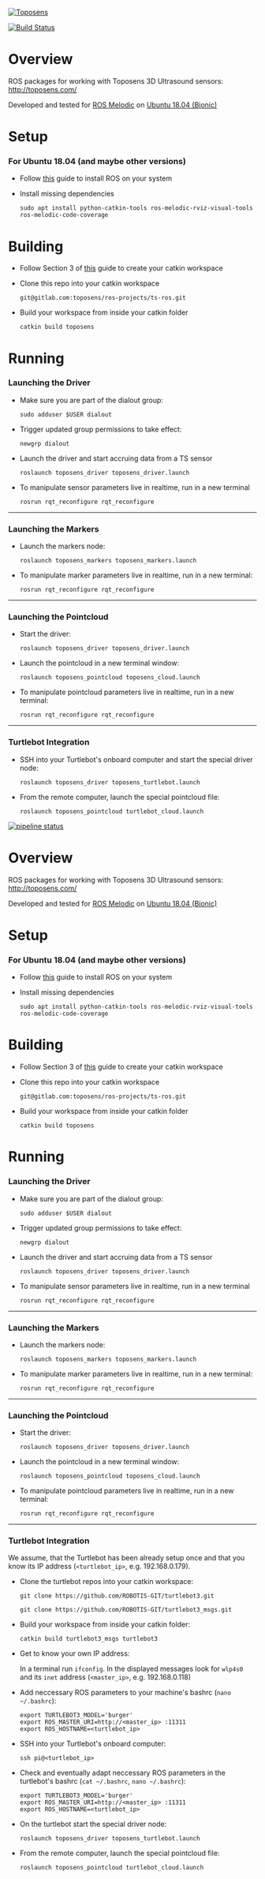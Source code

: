 [![Toposens](https://toposens.com/wp-content/themes/toposens/assets/img/logo2.png)](https://toposens.com)

[![Build Status](https://travis-ci.org/toposens/ts-ros.svg?branch=travis_ci)](https://travis-ci.org/toposens/ts-ros)


# Overview

ROS packages for working with Toposens 3D Ultrasound sensors: http://toposens.com/

Developed and tested for [ROS Melodic](http://wiki.ros.org/melodic) on [Ubuntu 18.04 (Bionic)](http://releases.ubuntu.com/18.04/)


# Setup

### For Ubuntu 18.04 (and maybe other versions)

 *  Follow [this](http://wiki.ros.org/melodic/Installation/Ubuntu) guide to install ROS on your system
 
 *  Install missing dependencies
    
    `sudo apt install python-catkin-tools ros-melodic-rviz-visual-tools ros-melodic-code-coverage`


# Building

 *  Follow Section 3 of [this](http://wiki.ros.org/ROS/Tutorials/InstallingandConfiguringROSEnvironment) guide to create your catkin workspace

 *  Clone this repo into your catkin workspace
    
    `git@gitlab.com:toposens/ros-projects/ts-ros.git`

 *  Build your workspace from inside your catkin folder

    `catkin build toposens`


# Running

### Launching the Driver

 *  Make sure you are part of the dialout group:
 
    `sudo adduser $USER dialout`
 
 *  Trigger updated group permissions to take effect:

    `newgrp dialout`

 *  Launch the driver and start accruing data from a TS sensor
 
    `roslaunch toposens_driver toposens_driver.launch`
 
 *  To manipulate sensor parameters live in realtime, run in a new terminal

    `rosrun rqt_reconfigure rqt_reconfigure`
 
---
### Launching the Markers

 *  Launch the markers node:
 
    `roslaunch toposens_markers toposens_markers.launch`
 
 *  To manipulate marker parameters live in realtime, run in a new terminal:

    `rosrun rqt_reconfigure rqt_reconfigure`
 
---
### Launching the Pointcloud
 
 *  Start the driver:

    `roslaunch toposens_driver toposens_driver.launch`
 
 *  Launch the pointcloud in a new terminal window:

    `roslaunch toposens_pointcloud toposens_cloud.launch`

 *  To manipulate pointcloud parameters live in realtime, run in a new terminal:
 
    `rosrun rqt_reconfigure rqt_reconfigure`

---
### Turtlebot Integration

 *  SSH into your Turtlebot's onboard computer and start the special driver node:

    `roslaunch toposens_driver toposens_turtlebot.launch`
 
 *  From the remote computer, launch the special pointcloud file:

    `roslaunch toposens_pointcloud turtlebot_cloud.launch`

[![pipeline status](https://gitlab.com/toposens/ros-projects/ts-ros/badges/master/pipeline.svg)](https://gitlab.com/toposens/ros-projects/ts-ros/commits/master)


# Overview

ROS packages for working with Toposens 3D Ultrasound sensors: http://toposens.com/

Developed and tested for [ROS Melodic](http://wiki.ros.org/melodic) on [Ubuntu 18.04 (Bionic)](http://releases.ubuntu.com/18.04/)


# Setup

### For Ubuntu 18.04 (and maybe other versions)

 *  Follow [this](http://wiki.ros.org/melodic/Installation/Ubuntu) guide to install ROS on your system
 
 *  Install missing dependencies
    
    `sudo apt install python-catkin-tools ros-melodic-rviz-visual-tools ros-melodic-code-coverage`


# Building

 *  Follow Section 3 of [this](http://wiki.ros.org/ROS/Tutorials/InstallingandConfiguringROSEnvironment) guide to create your catkin workspace

 *  Clone this repo into your catkin workspace
    
    `git@gitlab.com:toposens/ros-projects/ts-ros.git`

 *  Build your workspace from inside your catkin folder

    `catkin build toposens`


# Running

### Launching the Driver

 *  Make sure you are part of the dialout group:
 
    `sudo adduser $USER dialout`
 
 *  Trigger updated group permissions to take effect:

    `newgrp dialout`

 *  Launch the driver and start accruing data from a TS sensor
 
    `roslaunch toposens_driver toposens_driver.launch`
 
 *  To manipulate sensor parameters live in realtime, run in a new terminal

    `rosrun rqt_reconfigure rqt_reconfigure`
 
---
### Launching the Markers

 *  Launch the markers node:
 
    `roslaunch toposens_markers toposens_markers.launch`
 
 *  To manipulate marker parameters live in realtime, run in a new terminal:

    `rosrun rqt_reconfigure rqt_reconfigure`
 
---
### Launching the Pointcloud
 
 *  Start the driver:

    `roslaunch toposens_driver toposens_driver.launch`
 
 *  Launch the pointcloud in a new terminal window:

    `roslaunch toposens_pointcloud toposens_cloud.launch`

 *  To manipulate pointcloud parameters live in realtime, run in a new terminal:
 
    `rosrun rqt_reconfigure rqt_reconfigure`

---
### Turtlebot Integration
We assume, that the Turtlebot has been already setup once and that you know its IP address (`<turtlebot_ip>`, e.g. 192.168.0.179).

 *  Clone the turtlebot repos into your catkin workspace:
    
    `git clone https://github.com/ROBOTIS-GIT/turtlebot3.git`

    `git clone https://github.com/ROBOTIS-GIT/turtlebot3_msgs.git`

 *  Build your workspace from inside your catkin folder:

    `catkin build turtlebot3_msgs turtlebot3`
    
 *  Get to know your own IP address:

    In a terminal run `ifconfig`. In the displayed messages look for `wlp4s0` and its `inet` address (`<master_ip>`, e.g. 192.168.0.118)
    
 *  Add neccessary ROS parameters to your machine's bashrc (`nano ~/.bashrc`):
    
    ```
    export TURTLEBOT3_MODEL='burger'
    export ROS_MASTER_URI=http://<master_ip> :11311
    export ROS_HOSTNAME=<turtlebot_ip>
    ```
    
 *  SSH into your Turtlebot's onboard computer:
 
    `ssh pi@<turtlebot_ip>`

 *  Check and eventually adapt neccessary ROS parameters in the turtlebot's bashrc (`cat ~/.bashrc`, `nano ~/.bashrc`):
    
    ```
    export TURTLEBOT3_MODEL='burger'
    export ROS_MASTER_URI=http://<master_ip> :11311
    export ROS_HOSTNAME=<turtlebot_ip>
    ```

 *  On the turtlebot start the special driver node:

    `roslaunch toposens_driver toposens_turtlebot.launch`
 
 *  From the remote computer, launch the special pointcloud file:

    `roslaunch toposens_pointcloud turtlebot_cloud.launch`
